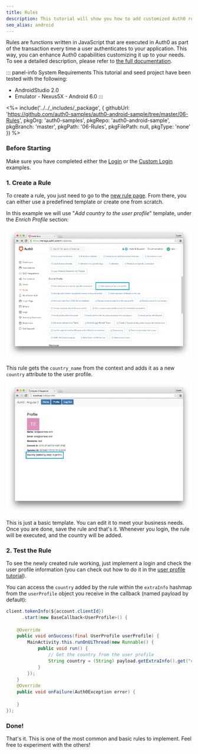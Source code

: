 ```yaml
---
title: Rules
description: This tutorial will show you how to add customized Auth0 rules to your app.
seo_alias: android
---
```


Rules are functions written in JavaScript that are executed in Auth0 as part of the transaction every time a user authenticates to your application. This way, you can enhance Auth0 capabilities customizing it up to your needs. To see a detailed description, please refer to [the full documentation](/rules).

::: panel-info System Requirements
This tutorial and seed project have been tested with the following:

* AndroidStudio 2.0
* Emulator - Nexus5X - Android 6.0 
:::

 <%= include('../../_includes/_package', {
  githubUrl: 'https://github.com/auth0-samples/auth0-android-sample/tree/master/06-Rules',
  pkgOrg: 'auth0-samples',
  pkgRepo: 'auth0-android-sample',
  pkgBranch: 'master',
  pkgPath: '06-Rules',
  pkgFilePath: null,
  pkgType: 'none'
}) %>

### Before Starting

Make sure you have completed either the [Login](01-login.md) or the [Custom Login](02-custom-login.md) examples.

 
### 1. Create a Rule
 
To create a rule, you just need to go to the [new rule page](${uiURL}/#/rules/new). From there, you can either use a predefined template or create one from scratch.
  
In this example we will use "*Add country to the user profile*" template, under the *Enrich Profile* section:
  
![Add country template](/media/articles/rules/rule-choose-add-country-template.png)
  
This rule gets the `country_name` from the context and adds it as a new `country` attribute to the user profile.
  
![Country rule sample](/media/articles/angularjs2/rule-country-show.png)
  
This is just a basic template. You can edit it to meet your business needs. Once you are done, save the rule and that's it. Whenever you login, the rule will be executed, and the country will be added.
  
  ### 2. Test the Rule
  
To see the newly created rule working, just implement a login and check the user profile information (you can check out how to do it in the [user profile tutorial](04-user-profile.md)).
  
You can access the `country` added by the rule within the `extraInfo` hashmap from the `userProfile` object you receive in the callback (named payload by default):
  
```java
client.tokenInfo(${account.clientId})
	  .start(new BaseCallback<UserProfile>() {

	@Override
	public void onSuccess(final UserProfile userProfile) {
		MainActivity.this.runOnUiThread(new Runnable() {
			public void run() {
				// Get the country from the user profile
				String country = (String) payload.getExtraInfo().get("country");
			}
		});
	}
	@Override
	public void onFailure(Auth0Exception error) {
	
	}
});
```
  
  ### Done!
  
That's it. This is one of the most common and basic rules to implement. Feel free to experiment with the others!